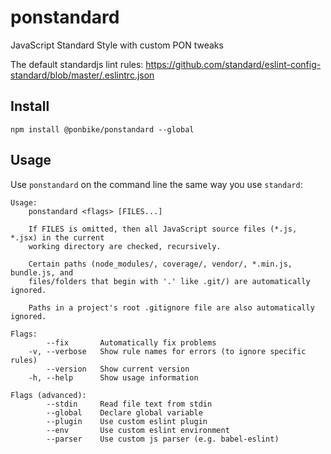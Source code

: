 # ponstandard

JavaScript Standard Style with custom PON tweaks

The default standardjs lint rules: https://github.com/standard/eslint-config-standard/blob/master/.eslintrc.json

## Install

```
npm install @ponbike/ponstandard --global
```

## Usage
Use `ponstandard` on the command line the same way you use `standard`:

```
Usage:
    ponstandard <flags> [FILES...]

    If FILES is omitted, then all JavaScript source files (*.js, *.jsx) in the current
    working directory are checked, recursively.

    Certain paths (node_modules/, coverage/, vendor/, *.min.js, bundle.js, and
    files/folders that begin with '.' like .git/) are automatically ignored.

    Paths in a project's root .gitignore file are also automatically ignored.

Flags:
        --fix       Automatically fix problems
    -v, --verbose   Show rule names for errors (to ignore specific rules)
        --version   Show current version
    -h, --help      Show usage information

Flags (advanced):
        --stdin     Read file text from stdin
        --global    Declare global variable
        --plugin    Use custom eslint plugin
        --env       Use custom eslint environment
        --parser    Use custom js parser (e.g. babel-eslint)
```
